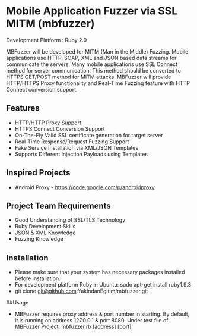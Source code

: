 Mobile Application Fuzzer via SSL MITM (mbfuzzer)
========

Development Platform : Ruby 2.0

MBFuzzer will be developed for MITM (Man in the Middle) Fuzzing. Mobile applications use HTTP, SOAP, XML and JSON based data streams for communicate the servers. Many mobile applications use SSL Connect method for server communication. This method should be converted to HTTPS GET/POST method for MITM attacks. MBFuzzer will provide HTTP/HTTPS Proxy functionality and Real-Time Fuzzing feature with HTTP Connect conversion support. 

## Features
* HTTP/HTTP Proxy Support
* HTTPS Connect Conversion Support
* On-The-Fly Valid SSL certificate generation for target server
* Real-Time Response/Request Fuzzing Support
* Fake Service Installation via XML/JSON Templates
* Supports Different Injection Payloads using Templates

## Inspired Projects
* Android Proxy - https://code.google.com/p/androidproxy

## Project Team Requirements
* Good Understanding of SSL/TLS Technology
* Ruby Development Skills
* JSON & XML Knowledge 
* Fuzzing Knowledge 

## Installation

* Please make sure that your system has necessary packages installed before installation.
* For development platform Ruby in Ubuntu: sudo apt-get install ruby1.9.3
* git clone git@github.com:YakindanEgitim/mbfuzzer.git


##Usage

* MBFuzzer requires proxy address & port number in starting. By default, it is running on address 127.0.0.1 & port 8080.
  Under test file of MBFuzzer Project:
	mbfuzzer.rb [address] [port]
